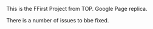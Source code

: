 This is the FFirst Project from TOP. 
Google Page replica. 

There is a number of issues to bbe fixed. 
